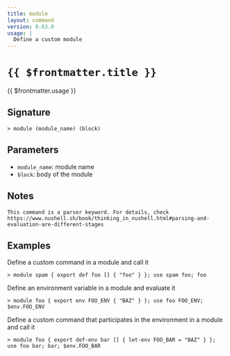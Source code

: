 ```yaml
---
title: module
layout: command
version: 0.63.0
usage: |
  Define a custom module
---
```


# `{{ $frontmatter.title }}`

<div style='white-space: pre-wrap;'>{{ $frontmatter.usage }}</div>

## Signature

```> module (module_name) (block)```

## Parameters

 -  `module_name`: module name
 -  `block`: body of the module

## Notes
```text
This command is a parser keyword. For details, check
https://www.nushell.sh/book/thinking_in_nushell.html#parsing-and-evaluation-are-different-stages
```
## Examples

Define a custom command in a module and call it
```shell
> module spam { export def foo [] { "foo" } }; use spam foo; foo
```

Define an environment variable in a module and evaluate it
```shell
> module foo { export env FOO_ENV { "BAZ" } }; use foo FOO_ENV; $env.FOO_ENV
```

Define a custom command that participates in the environment in a module and call it
```shell
> module foo { export def-env bar [] { let-env FOO_BAR = "BAZ" } }; use foo bar; bar; $env.FOO_BAR
```
